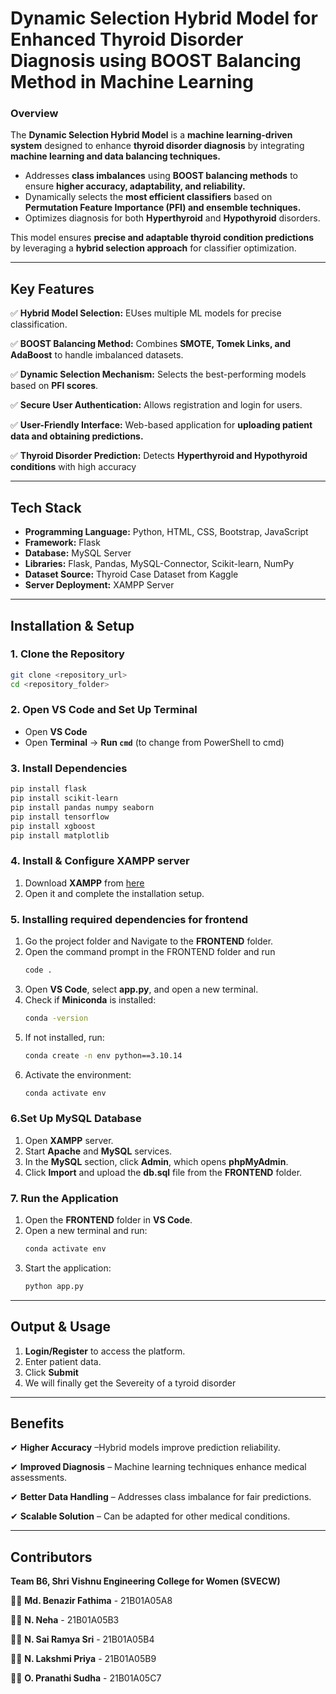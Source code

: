 # **Dynamic Selection Hybrid Model for Enhanced Thyroid Disorder Diagnosis using BOOST Balancing Method in Machine Learning**

### **Overview**

The **Dynamic Selection Hybrid Model** is a **machine learning-driven system** designed to enhance **thyroid disorder diagnosis** by integrating **machine learning and data balancing techniques.**

- Addresses **class imbalances** using **BOOST balancing methods** to ensure **higher accuracy, adaptability, and reliability.**
- Dynamically selects the **most efficient classifiers** based on **Permutation Feature Importance (PFI) and ensemble techniques.**
- Optimizes diagnosis for both **Hyperthyroid** and **Hypothyroid** disorders.

This model ensures **precise and adaptable thyroid condition predictions** by leveraging a **hybrid selection approach** for classifier optimization.

---

## **Key Features**
✅ **Hybrid Model Selection:** EUses multiple ML models for precise classification.

✅ **BOOST Balancing Method:** Combines **SMOTE, Tomek Links, and AdaBoost** to handle imbalanced datasets.

✅ **Dynamic Selection Mechanism:** Selects the best-performing models based on **PFI scores**.

✅ **Secure User Authentication:** Allows registration and login for users.

✅ **User-Friendly Interface:** Web-based application for **uploading patient data and obtaining predictions.**

✅ **Thyroid Disorder Prediction:** Detects **Hyperthyroid and Hypothyroid conditions** with high accuracy

---

## **Tech Stack**
- **Programming Language:** Python, HTML, CSS, Bootstrap, JavaScript
- **Framework:** Flask
- **Database:** MySQL Server
- **Libraries:** Flask, Pandas, MySQL-Connector, Scikit-learn, NumPy
- **Dataset Source:** Thyroid Case Dataset from Kaggle
- **Server Deployment:** XAMPP Server
---

## **Installation & Setup**

### **1. Clone the Repository**
```sh
git clone <repository_url>
cd <repository_folder>
```

### **2. Open VS Code and Set Up Terminal**
- Open **VS Code**
- Open **Terminal** → **Run `cmd`** (to change from PowerShell to cmd)

### **3. Install Dependencies**
```sh
pip install flask
pip install scikit-learn
pip install pandas numpy seaborn
pip install tensorflow
pip install xgboost
pip install matplotlib
```

### **4. Install & Configure XAMPP server**
1. Download **XAMPP** from [here](https://www.apachefriends.org/download.html)
2. Open it and complete the installation setup.

### **5. Installing required dependencies for frontend**
1. Go the project folder and Navigate to the **FRONTEND** folder.
2. Open the command prompt in the FRONTEND folder and run
   ```sh
   code .
   ```
3. Open **VS Code**, select **app.py**, and open a new terminal.
4. Check if **Miniconda** is installed:
   ```sh
   conda -version
   ```
5. If not installed, run:
   ```sh
   conda create -n env python==3.10.14
   ```
6. Activate the environment:
   ```sh
   conda activate env
   ```
### **6.Set Up MySQL Database**
1. Open **XAMPP** server.
2. Start **Apache** and **MySQL** services.
3. In the **MySQL** section, click **Admin**, which opens **phpMyAdmin**.
4. Click **Import** and upload the **db.sql** file from the **FRONTEND** folder.

### **7. Run the Application**
1. Open the **FRONTEND** folder in **VS Code**.
2. Open a new terminal and run:
   ```sh
   conda activate env
   ```
3. Start the application:
   ```sh
   python app.py
   ```
---

## **Output & Usage**
1. **Login/Register** to access the platform.
2. Enter patient data.
3. Click **Submit**
4. We will finally get the Severeity of a tyroid disorder

---

## **Benefits**
✔ **Higher Accuracy** –Hybrid models improve prediction reliability.

✔ **Improved Diagnosis** – Machine learning techniques enhance medical assessments.

✔ **Better Data Handling** – Addresses class imbalance for fair predictions.

✔ **Scalable Solution** – Can be adapted for other medical conditions.

---

## **Contributors**  
**Team B6, Shri Vishnu Engineering College for Women (SVECW)**  

👩‍💻 **Md. Benazir Fathima**     - 21B01A05A8  

👩‍💻 **N. Neha**     - 21B01A05B3

👩‍💻 **N. Sai Ramya Sri** - 21B01A05B4

👩‍💻 **N. Lakshmi Priya**    - 21B01A05B9 

👩‍💻 **O. Pranathi Sudha**       - 21B01A05C7

